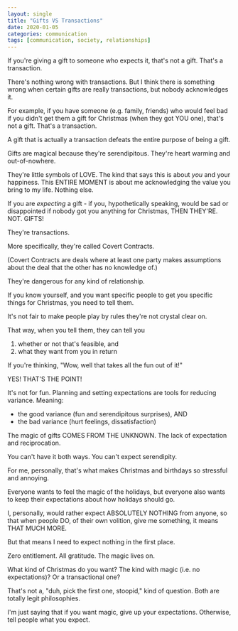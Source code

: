 ```yaml
---
layout: single
title: "Gifts VS Transactions"
date: 2020-01-05
categories: communication
tags: [communication, society, relationships]
---
```


If you're giving a gift to someone who expects it, that's not a gift. That's a transaction.

There's nothing wrong with transactions. But I think there is something wrong when certain gifts are really transactions, but nobody acknowledges it.

For example, if you have someone (e.g. family, friends) who would feel bad if you didn't get them a gift for Christmas (when they got YOU one), that's not a gift. That's a transaction.

A gift that is actually a transaction defeats the entire purpose of being a gift.

Gifts are magical because they're serendipitous. They're heart warming and out-of-nowhere.

They're little symbols of LOVE. The kind that says this is about *you* and your happiness. This ENTIRE MOMENT is about me acknowledging the value you bring to my life. Nothing else.

If you are *expecting* a gift - if you, hypothetically speaking, would be sad or disappointed if nobody got you anything for Christmas, THEN THEY'RE. NOT. GIFTS!

They're transactions.

More specifically, they're called Covert Contracts.

(Covert Contracts are deals where at least one party makes assumptions about the deal that the other has no knowledge of.)

They're dangerous for any kind of relationship.

If you know yourself, and you want specific people to get you specific things for Christmas, you need to tell them.

It's not fair to make people play by rules they're not crystal clear on.

That way, when you tell them, they can tell you

1. whether or not that's feasible, and
2. what they want from you in return

If you're thinking, "Wow, well that takes all the fun out of it!"

YES! THAT'S THE POINT!

It's not for fun. Planning and setting expectations are tools for reducing variance. Meaning:

* the good variance (fun and serendipitous surprises), AND
* the bad variance (hurt feelings, dissatisfaction)

The magic of gifts COMES FROM THE UNKNOWN. The lack of expectation and reciprocation.

You can't have it both ways. You can't expect serendipity.

For me, personally, that's what makes Christmas and birthdays so stressful and annoying.

Everyone wants to feel the magic of the holidays, but everyone also wants to keep their expectations about how holidays should go.

I, personally, would rather expect ABSOLUTELY NOTHING from anyone, so that when people DO, of their own volition, give me something, it means THAT MUCH MORE.

But that means I need to expect nothing in the first place.

Zero entitlement. All gratitude. The magic lives on.

What kind of Christmas do you want? The kind with magic (i.e. no expectations)? Or a transactional one?

That's not a, "duh, pick the first one, stoopid," kind of question. Both are totally legit philosophies.

I'm just saying that if you want magic, give up your expectations. Otherwise, tell people what you expect.